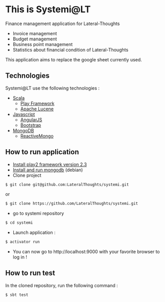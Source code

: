 This is Systemi@LT
=====================================

Finance management application for Lateral-Thoughts
* Invoice management
* Budget management
* Business point management
* Statistics about financial condition of Lateral-Thoughts

This application aims to replace the google sheet currently used.

Technologies
-------

Systemi@LT use the following technologies :
* [Scala](http://www.scala-lang.org/)
  * [Play Framework](https://www.playframework.com/)
  * [Apache Lucene](http://lucene.apache.org/core/)
* [Javascript](http://en.wikipedia.org/wiki/JavaScript)
  * [AngularJS](https://angularjs.org/)
  * [Bootstrap](http://getbootstrap.com/)
* [MongoDB](http://www.mongodb.org/)
  * [ReactiveMongo](http://reactivemongo.org/)
  
How to run application
------

* [Install play2 framework version 2.3](https://www.playframework.com/documentation/2.3.x/Installing)
* [Install and run mongodb](http://docs.mongodb.org/manual/tutorial/install-mongodb-on-debian/) (debian)
* Clone project
```bash
$ git clone git@github.com:LateralThoughts/systemi.git
``` 
or

```bash
$ git clone https://github.com/LateralThoughts/systemi.git
``` 
* go to systemi repository
```bash
$ cd systemi
```
* Launch application :
```bash 
$ activator run
```
* You can now go to http://localhost:9000 with your favorite browser to log in !

How to run test
------

In the cloned repository, run the following command :
```bash
$ sbt test
```